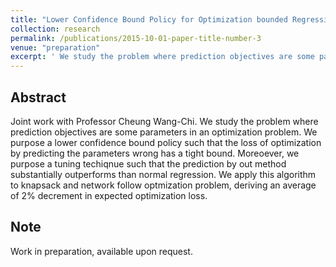 ```yaml
---
title: "Lower Confidence Bound Policy for Optimization bounded Regression"
collection: research
permalink: /publications/2015-10-01-paper-title-number-3
venue: "preparation"
excerpt: ' We study the problem where prediction objectives are some parameters in an optimization problem. We purpose a lower confidence bound policy such that the loss of optimization by predicting the parameters wrong has a tight bound. Moreoever, we purpose a tuning techiqnue such that the prediction by out method substantially outperforms than normal regression. We apply this algorithm to knapsack and network follow optmization problem, deriving an average of 2% decrement in expected optimization loss. '
---
```


## Abstract
Joint work with Professor Cheung Wang-Chi. We study the problem where prediction objectives are some parameters in an optimization problem. We purpose a lower confidence bound policy such that the loss of optimization by predicting the parameters wrong has a tight bound. Moreoever, we purpose a tuning techiqnue such that the prediction by out method substantially outperforms than normal regression. We apply this algorithm to knapsack and network follow optmization problem, deriving an average of 2% decrement in expected optimization loss. 

## Note
Work in preparation, available upon request. 
